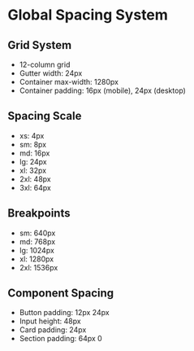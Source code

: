 # Global Spacing System

## Grid System
- 12-column grid
- Gutter width: 24px
- Container max-width: 1280px
- Container padding: 16px (mobile), 24px (desktop)

## Spacing Scale
- xs: 4px
- sm: 8px
- md: 16px
- lg: 24px
- xl: 32px
- 2xl: 48px
- 3xl: 64px

## Breakpoints
- sm: 640px
- md: 768px
- lg: 1024px
- xl: 1280px
- 2xl: 1536px

## Component Spacing
- Button padding: 12px 24px
- Input height: 48px
- Card padding: 24px
- Section padding: 64px 0